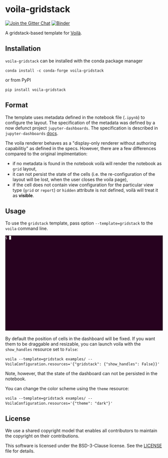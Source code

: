 # voila-gridstack

[![Join the Gitter Chat](https://badges.gitter.im/Join%20Chat.svg)](https://gitter.im/QuantStack/Lobby?utm_source=badge&utm_medium=badge&utm_campaign=pr-badge&utm_content=badge)
[![Binder](https://mybinder.org/badge_logo.svg)](https://mybinder.org/v2/gh/voila-dashboards/voila-gridstack/master?urlpath=/voila/tree/examples)

A gridstack-based template for [Voilà](https://github.com/voila-dashboards/voila).

## Installation

`voila-gridstack` can be installed with the conda package manager

```
conda install -c conda-forge voila-gridstack
```

or from PyPI

```
pip install voila-gridstack
```

## Format

The template uses metadata defined in the notebook file (`.ipynb`) to configure the layout. 
The specification of the metadata was defined by a now defunct project `jupyter-dashboards`.
The specification is described in `jupyter-dashboards` 
[docs](https://jupyter-dashboards-layout.readthedocs.io/en/latest/metadata.html).

The voila renderer behaves as a "display-only renderer without authoring capabilitiy" as defined in
the specs.  However, there are a few differences compared to the original implmentation:

* if no metadata is found in the notebook voilà will render the notebook as `grid` layout,
* it can not persist the state of the cells (i.e. the re-configuration of the layout will
  be lost, when the user closes the voila page),
* if the cell does not contain view configuration for the particular view type (`grid` or
  `report`) or `hidden` attribute is not defined, voilà will treat it as **visible**.

## Usage

To use the `gridstack` template, pass option `--template=gridstack` to the `voila` command line.

![voila-gridstack](voila-gridstack.gif)

By default the position of cells in the dashboard will be fixed. If you want them to be draggable 
and resizable, you can launch voila with the `show_handles` resource set to `False`:

```
voila --template=gridstack examples/ --VoilaConfiguration.resources='{"gridstack": {"show_handles": False}}'
```

Note, however, that the state of the dashboard can not be persisted in the notebook.

You can change the color scheme using the `theme` resource:

```
voila --template=gridstack examples/ --VoilaConfiguration.resources='{"theme": "dark"}'
```

## License

We use a shared copyright model that enables all contributors to maintain the
copyright on their contributions.

This software is licensed under the BSD-3-Clause license. See the
[LICENSE](LICENSE) file for details.
